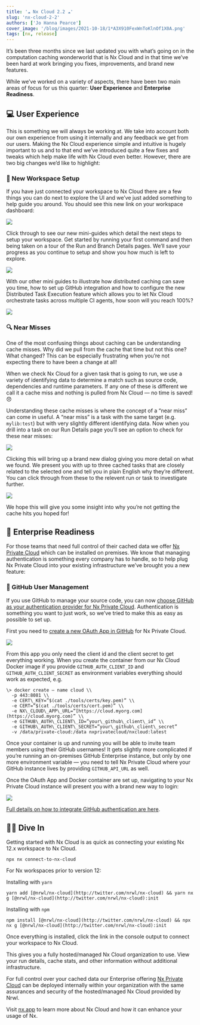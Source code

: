 ```yaml
---
title: '☁️ Nx Cloud 2.2 ☁️'
slug: 'nx-cloud-2-2'
authors: ['Jo Hanna Pearce']
cover_image: '/blog/images/2021-10-18/1*A3X910FexWnToKlnOf1X0A.png'
tags: [nx, release]
---
```


It’s been three months since we last updated you with what’s going on in the computation caching wonderworld that is Nx Cloud and in that time we’ve been hard at work bringing you fixes, improvements, and brand new features.

While we’ve worked on a variety of aspects, there have been two main areas of focus for us this quarter: **User Experience** and **Enterprise Readiness**.

## 💻 User Experience

This is something we will always be working at. We take into account both our own experience from using it internally and any feedback we get from our users. Making the Nx Cloud experience simple and intuitive is hugely important to us and to that end we’ve introduced quite a few fixes and tweaks which help make life with Nx Cloud even better. However, there are two big changes we’d like to highlight:

### 🚀 New Workspace Setup

If you have just connected your workspace to Nx Cloud there are a few things you can do next to explore the UI and we’ve just added something to help guide you around. You should see this new link on your workspace dashboard:

![](/blog/images/2021-10-18/1*sBXNN2IyQeQHRHJpoyrI6A.avif)

Click through to see our new mini-guides which detail the next steps to setup your workspace. Get started by running your first command and then being taken on a tour of the Run and Branch Details pages. We’ll save your progress as you continue to setup and show you how much is left to explore.

![](/blog/images/2021-10-18/1*COue7syEXpvdj4OxaRR0GA.avif)

With our other mini guides to illustrate how distributed caching can save you time, how to set up GitHub integration and how to configure the new Distributed Task Execution feature which allows you to let Nx Cloud orchestrate tasks across multiple CI agents, how soon will you reach 100%?

![](/blog/images/2021-10-18/1*eTpJ3GPl5Hm7-bU9JXI8aQ.avif)

### 🔍 Near Misses

One of the most confusing things about caching can be understanding cache misses. Why did we pull from the cache that time but not this one? What changed? This can be especially frustrating when you’re not expecting there to have been a change at all!

When we check Nx Cloud for a given task that is going to run, we use a variety of identifying data to determine a match such as source code, dependencies and runtime parameters. If any one of these is different we call it a cache miss and nothing is pulled from Nx Cloud — no time is saved! 😞

Understanding these cache misses is where the concept of a “near miss” can come in useful. A “near miss” is a task with the same target (e.g. `mylib:test`) but with very slightly different identifying data. Now when you drill into a task on our Run Details page you’ll see an option to check for these near misses:

![](/blog/images/2021-10-18/1*JCQG1hI73zLDT6bM9WIb7A.avif)

Clicking this will bring up a brand new dialog giving you more detail on what we found. We present you with up to three cached tasks that are closely related to the selected one and tell you in plain English why they’re different. You can click through from these to the relevent run or task to investigate further.

![](/blog/images/2021-10-18/1*MHF1aB5U2RbMPMtFSYUX0g.avif)

We hope this will give you some insight into why you’re not getting the cache hits you hoped for!

## 🏢 Enterprise Readiness

For those teams that need full control of their cached data we offer [Nx Private Cloud](https://nx.app/docs/get-started-with-private-cloud-enterprise) which can be installed on premises. We know that managing authentication is something every company has to handle, so to help plug Nx Private Cloud into your existing infrastructure we’ve brought you a new feature:

### 🐙 GitHub User Management

If you use GitHub to manage your source code, you can now [choose GitHub as your authentication provider for Nx Private Cloud](https://nx.app/docs/private-cloud-github-auth). Authentication is something you want to just work, so we’ve tried to make this as easy as possible to set up.

First you need to [create a new OAuth App in GitHub](https://github.com/settings/developers) for Nx Private Cloud.

![](/blog/images/2021-10-18/1*XUINIAdwB8Rofq4os2BoBQ.avif)

From this app you only need the client id and the client secret to get everything working. When you create the container from our Nx Cloud Docker image if you provide `GITHUB_AUTH_CLIENT_ID` and `GITHUB_AUTH_CLIENT_SECRET` as environment variables everything should work as expected, e.g.

```
\> docker create — name cloud \\
  -p 443:8081 \\
  -e CERT\_KEY=”$(cat ./tools/certs/key.pem)” \\
  -e CERT=”$(cat ./tools/certs/cert.pem)” \\
  -e NX\_CLOUD\_APP\_URL=”[https://cloud.myorg.com](https://cloud.myorg.com)” \\
  -e GITHUB\_AUTH\_CLIENT\_ID=”your\_github\_client\_id” \\
  -e GITHUB\_AUTH\_CLIENT\_SECRET=”your\_github\_client\_secret”
  -v /data/private-cloud:/data nxprivatecloud/nxcloud:latest
```

Once your container is up and running you will be able to invite team members using their GitHub usernames! It gets slightly more complicated if you’re running an on-premises GitHub Enterprise instance, but only by one more environment variable — you need to tell Nx Private Cloud where your GitHub instance lives by providing `GITHUB_API_URL` as well.

Once the OAuth App and Docker container are set up, navigating to your Nx Private Cloud instance will present you with a brand new way to login:

![](/blog/images/2021-10-18/1*bxE7LlRcLmQT0PhtabDW8Q.avif)

[Full details on how to integrate GitHub authentication are here](https://nx.app/docs/private-cloud-github-auth).

## 🏊‍♀️ Dive In

Getting started with Nx Cloud is as quick as connecting your existing Nx 12.x workspace to Nx Cloud.

```shell
npx nx connect-to-nx-cloud
```

For Nx workspaces prior to version 12:

Installing with `yarn`

```shell
yarn add [@nrwl/nx-cloud](http://twitter.com/nrwl/nx-cloud) && yarn nx g [@nrwl/nx-cloud](http://twitter.com/nrwl/nx-cloud):init
```

Installing with `npm`

```shell
npm install [@nrwl/nx-cloud](http://twitter.com/nrwl/nx-cloud) && npx nx g [@nrwl/nx-cloud](http://twitter.com/nrwl/nx-cloud):init
```

Once everything is installed, click the link in the console output to connect your workspace to Nx Cloud.

This gives you a fully hosted/managed Nx Cloud organization to use. View your run details, cache stats, and other information without additional infrastructure.

For full control over your cached data our Enterprise offering [Nx Private Cloud](https://nx.app/docs/get-started-with-private-cloud-enterprise) can be deployed internally within your organization with the same assurances and security of the hosted/managed Nx Cloud provided by Nrwl.

Visit [nx.app](https://nx.app) to learn more about Nx Cloud and how it can enhance your usage of Nx.
